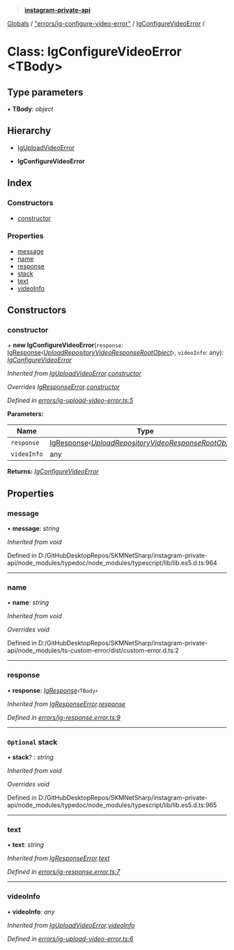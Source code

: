 > **[instagram-private-api](../README.md)**

[Globals](../globals.md) / ["errors/ig-configure-video-error"](../modules/_errors_ig_configure_video_error_.md) / [IgConfigureVideoError](_errors_ig_configure_video_error_.igconfigurevideoerror.md) /

# Class: IgConfigureVideoError <**TBody**>

## Type parameters

▪ **TBody**: *object*

## Hierarchy

  * [IgUploadVideoError](_errors_ig_upload_video_error_.iguploadvideoerror.md)

  * **IgConfigureVideoError**

## Index

### Constructors

* [constructor](_errors_ig_configure_video_error_.igconfigurevideoerror.md#constructor)

### Properties

* [message](_errors_ig_configure_video_error_.igconfigurevideoerror.md#message)
* [name](_errors_ig_configure_video_error_.igconfigurevideoerror.md#name)
* [response](_errors_ig_configure_video_error_.igconfigurevideoerror.md#response)
* [stack](_errors_ig_configure_video_error_.igconfigurevideoerror.md#optional-stack)
* [text](_errors_ig_configure_video_error_.igconfigurevideoerror.md#text)
* [videoInfo](_errors_ig_configure_video_error_.igconfigurevideoerror.md#videoinfo)

## Constructors

###  constructor

\+ **new IgConfigureVideoError**(`response`: [IgResponse](../modules/_types_common_types_.md#igresponse)‹*[UploadRepositoryVideoResponseRootObject](../interfaces/_responses_upload_repository_video_response_.uploadrepositoryvideoresponserootobject.md)*›, `videoInfo`: any): *[IgConfigureVideoError](_errors_ig_configure_video_error_.igconfigurevideoerror.md)*

*Inherited from [IgUploadVideoError](_errors_ig_upload_video_error_.iguploadvideoerror.md).[constructor](_errors_ig_upload_video_error_.iguploadvideoerror.md#constructor)*

*Overrides [IgResponseError](_errors_ig_response_error_.igresponseerror.md).[constructor](_errors_ig_response_error_.igresponseerror.md#constructor)*

*Defined in [errors/ig-upload-video-error.ts:5](https://github.com/Nerixyz/instagram-private-api/blob/e5037ee/src/errors/ig-upload-video-error.ts#L5)*

**Parameters:**

Name | Type |
------ | ------ |
`response` | [IgResponse](../modules/_types_common_types_.md#igresponse)‹*[UploadRepositoryVideoResponseRootObject](../interfaces/_responses_upload_repository_video_response_.uploadrepositoryvideoresponserootobject.md)*› |
`videoInfo` | any |

**Returns:** *[IgConfigureVideoError](_errors_ig_configure_video_error_.igconfigurevideoerror.md)*

## Properties

###  message

• **message**: *string*

*Inherited from void*

Defined in D:/GitHubDesktopRepos/SKMNetSharp/instagram-private-api/node_modules/typedoc/node_modules/typescript/lib/lib.es5.d.ts:964

___

###  name

• **name**: *string*

*Inherited from void*

*Overrides void*

Defined in D:/GitHubDesktopRepos/SKMNetSharp/instagram-private-api/node_modules/ts-custom-error/dist/custom-error.d.ts:2

___

###  response

• **response**: *[IgResponse](../modules/_types_common_types_.md#igresponse)‹*`TBody`*›*

*Inherited from [IgResponseError](_errors_ig_response_error_.igresponseerror.md).[response](_errors_ig_response_error_.igresponseerror.md#response)*

*Defined in [errors/ig-response.error.ts:9](https://github.com/Nerixyz/instagram-private-api/blob/e5037ee/src/errors/ig-response.error.ts#L9)*

___

### `Optional` stack

• **stack**? : *string*

*Inherited from void*

*Overrides void*

Defined in D:/GitHubDesktopRepos/SKMNetSharp/instagram-private-api/node_modules/typedoc/node_modules/typescript/lib/lib.es5.d.ts:965

___

###  text

• **text**: *string*

*Inherited from [IgResponseError](_errors_ig_response_error_.igresponseerror.md).[text](_errors_ig_response_error_.igresponseerror.md#text)*

*Defined in [errors/ig-response.error.ts:7](https://github.com/Nerixyz/instagram-private-api/blob/e5037ee/src/errors/ig-response.error.ts#L7)*

___

###  videoInfo

• **videoInfo**: *any*

*Inherited from [IgUploadVideoError](_errors_ig_upload_video_error_.iguploadvideoerror.md).[videoInfo](_errors_ig_upload_video_error_.iguploadvideoerror.md#videoinfo)*

*Defined in [errors/ig-upload-video-error.ts:6](https://github.com/Nerixyz/instagram-private-api/blob/e5037ee/src/errors/ig-upload-video-error.ts#L6)*